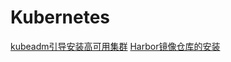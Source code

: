# Kubernetes

[kubeadm引导安装高可用集群](/kubernetes/kubeadm_ha_cluster.md)
[Harbor镜像仓库的安装](/kubernetes/install_harbor_repo.md)
